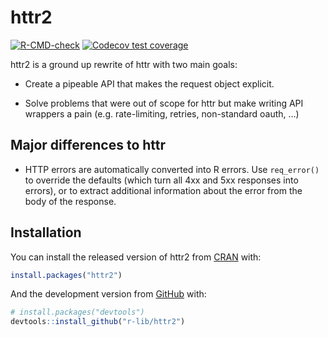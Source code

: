 
<!-- README.md is generated from README.Rmd. Please edit that file -->

# httr2

<!-- badges: start -->

[![R-CMD-check](https://github.com/r-lib/httr2/workflows/R-CMD-check/badge.svg)](https://github.com/r-lib/httr2/actions)
[![Codecov test
coverage](https://codecov.io/gh/r-lib/httr2/branch/master/graph/badge.svg)](https://codecov.io/gh/r-lib/httr2?branch=master)
<!-- badges: end -->

httr2 is a ground up rewrite of httr with two main goals:

-   Create a pipeable API that makes the request object explicit.

-   Solve problems that were out of scope for httr but make writing API
    wrappers a pain (e.g. rate-limiting, retries, non-standard oauth, …)

## Major differences to httr

-   HTTP errors are automatically converted into R errors. Use
    `req_error()` to override the defaults (which turn all 4xx and 5xx
    responses into errors), or to extract additional information about
    the error from the body of the response.

## Installation

You can install the released version of httr2 from
[CRAN](https://CRAN.R-project.org) with:

``` r
install.packages("httr2")
```

And the development version from [GitHub](https://github.com/) with:

``` r
# install.packages("devtools")
devtools::install_github("r-lib/httr2")
```

## 
